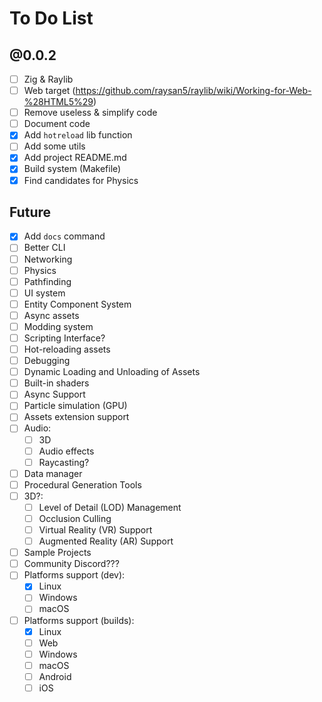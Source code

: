# To Do List

## @0.0.2
- [ ] Zig & Raylib
- [ ] Web target (https://github.com/raysan5/raylib/wiki/Working-for-Web-%28HTML5%29)
- [ ] Remove useless & simplify code
- [ ] Document code
- [x] Add `hotreload` lib function
- [ ] Add some utils
- [x] Add project README.md
- [x] Build system (Makefile)
- [x] Find candidates for Physics

## Future
- [x] Add `docs` command
- [ ] Better CLI
- [ ] Networking
- [ ] Physics
- [ ] Pathfinding
- [ ] UI system
- [ ] Entity Component System
- [ ] Async assets
- [ ] Modding system
- [ ] Scripting Interface?
- [ ] Hot-reloading assets
- [ ] Debugging
- [ ] Dynamic Loading and Unloading of Assets
- [ ] Built-in shaders
- [ ] Async Support
- [ ] Particle simulation (GPU)
- [ ] Assets extension support
- [ ] Audio:
    - [ ] 3D
    - [ ] Audio effects
    - [ ] Raycasting?
- [ ] Data manager
- [ ] Procedural Generation Tools
- [ ] 3D?:
    - [ ] Level of Detail (LOD) Management
    - [ ] Occlusion Culling
    - [ ] Virtual Reality (VR) Support
    - [ ] Augmented Reality (AR) Support
- [ ] Sample Projects
- [ ] Community Discord???
- [ ] Platforms support (dev):
    - [x] Linux
    - [ ] Windows
    - [ ] macOS
- [ ] Platforms support (builds):
    - [x] Linux
    - [ ] Web
    - [ ] Windows
    - [ ] macOS
    - [ ] Android
    - [ ] iOS
